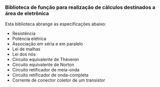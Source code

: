 <h3>Biblioteca de função para realização de cálculos destinados a área de eletrônica</h3>

<p>Esta biblioteca abrange as especificações abaixo:</p>
<ul>
	<li>Resistência</li>
	<li>Potência elétrica</li>
	<li>Associação em séria e em paralelo</li>
	<li>Lei de malhas</li>
	<li>Lei dos nós</li>
	<li>Circuito equivalente de Thévenin</li>
	<li>Circuito equivalente de Norton</li>
	<li>Circuito retificador de meia-onda</li>
	<li>Circuito retificador de onda-completa</li>
	<li>Corrente de conector coletor de um transistor</li>
</ul>

